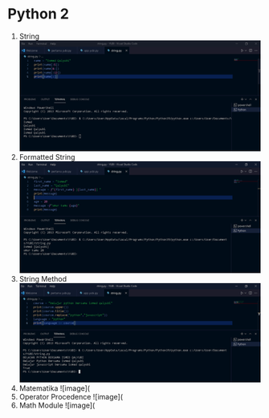 # Python 2
1. String
![image](https://github.com/IsmedQalyubi/2.Python-2/blob/main/string.PNG) 
2. Formatted String
![image](https://github.com/IsmedQalyubi/2.Python-2/blob/main/formated%20string.PNG) 
3. String Method
![image](https://github.com/IsmedQalyubi/2.Python-2/blob/main/stringg%20method.PNG) 
4. Matematika
![image](
5. Operator Procedence
![image](
6. Math Module
![image](
